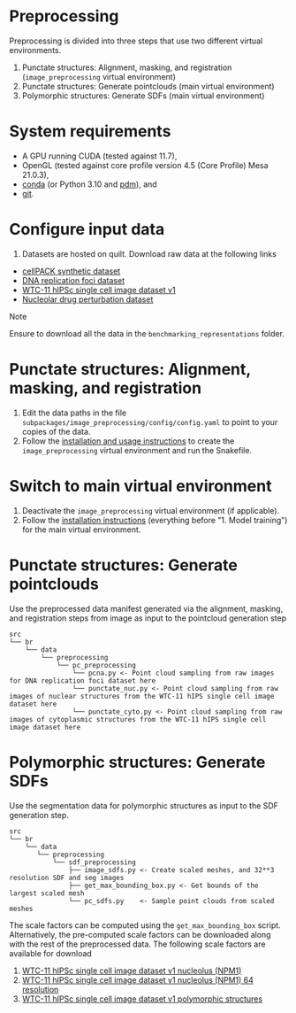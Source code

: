 # Preprocessing

Preprocessing is divided into three steps that use two different virtual environments.

1. Punctate structures: Alignment, masking, and registration (`image_preprocessing` virtual environment)
2. Punctate structures: Generate pointclouds (main virtual environment)
3. Polymorphic structures: Generate SDFs (main virtual environment)

# System requirements

- A GPU running CUDA (tested against 11.7),
- OpenGL (tested against core profile version 4.5 (Core Profile) Mesa 21.0.3),
- [conda](https://docs.conda.io/projects/conda/en/latest/user-guide/install/index.html) (or Python 3.10 and [pdm](https://pdm-project.org/)), and
- [git](https://github.com/git-guides/install-git).

# Configure input data

1. Datasets are hosted on quilt. Download raw data at the following links

- [cellPACK synthetic dataset](https://open.quiltdata.com/b/allencell/tree/aics/morphology_appropriate_representation_learning/cellPACK_single_cell_punctate_structure/)
- [DNA replication foci dataset](https://open.quiltdata.com/b/allencell/packages/aics/nuclear_project_dataset_4)
- [WTC-11 hIPSc single cell image dataset v1](https://open.quiltdata.com/b/allencell/tree/aics/hipsc_single_cell_image_dataset/)
- [Nucleolar drug perturbation dataset](https://open.quiltdata.com/b/allencell/tree/aics/NPM1_single_cell_drug_perturbations/)

> [!NOTE]
> Ensure to download all the data in the `benchmarking_representations` folder.

# Punctate structures: Alignment, masking, and registration

1. Edit the data paths in the file `subpackages/image_preprocessing/config/config.yaml` to point to your copies of the data.
2. Follow the [installation and usage instructions](/subpackages/image_preprocessing/README.md) to create the `image_preprocessing` virtual environment and run the Snakefile.

# Switch to main virtual environment

1. Deactivate the `image_preprocessing` virtual environment (if applicable).
2. Follow the [installation instructions](./USAGE.md) (everything before "1. Model training") for the main virtual environment.

# Punctate structures: Generate pointclouds

Use the preprocessed data manifest generated via the alignment, masking, and registration steps from image as input to the pointcloud generation step

```
src
└── br
    └── data
        └── preprocessing
            └── pc_preprocessing
                └── pcna.py <- Point cloud sampling from raw images for DNA replication foci dataset here
                └── punctate_nuc.py <- Point cloud sampling from raw images of nuclear structures from the WTC-11 hIPS single cell image dataset here
                └── punctate_cyto.py <- Point cloud sampling from raw images of cytoplasmic structures from the WTC-11 hIPS single cell image dataset here
```

# Polymorphic structures: Generate SDFs

Use the segmentation data for polymorphic structures as input to the SDF generation step.

```
src
└── br
    └── data
       └── preprocessing
           └── sdf_preprocessing
               ├── image_sdfs.py <- Create scaled meshes, and 32**3 resolution SDF and seg images
               ├── get_max_bounding_box.py <- Get bounds of the largest scaled mesh
               └── pc_sdfs.py    <- Sample point clouds from scaled meshes
```

The scale factors can be computed using the `get_max_bounding_box` script. Alternatively, the pre-computed scale factors can be downloaded along with the rest of the preprocessed data. The following scale factors are available for download

1. [WTC-11 hIPSc single cell image dataset v1 nucleolus (NPM1)](https://open.quiltdata.com/b/allencell/tree/aics/morphology_appropriate_representation_learning/preprocessed_data/npm1/scale_factor.npz)
2. [WTC-11 hIPSc single cell image dataset v1 nucleolus (NPM1) 64 resolution](https://open.quiltdata.com/b/allencell/tree/aics/morphology_appropriate_representation_learning/preprocessed_data/npm1_64_res/scale_factor.npz)
3. [WTC-11 hIPSc single cell image dataset v1 polymorphic structures](https://open.quiltdata.com/b/allencell/tree/aics/morphology_appropriate_representation_learning/preprocessed_data/other_polymorphic/scale_factor.npz)
